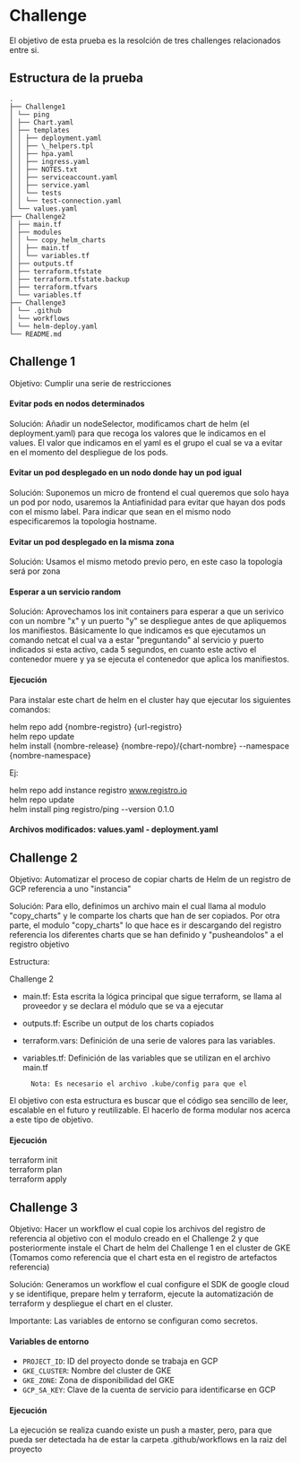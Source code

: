 # Challenge

El objetivo de esta prueba es la resolción de tres challenges relacionados entre si.

## Estructura de la prueba

```plaintext
.
├── Challenge1
│ └── ping
│ ├── Chart.yaml
│ ├── templates
│ │ ├── deployment.yaml
│ │ ├── \_helpers.tpl
│ │ ├── hpa.yaml
│ │ ├── ingress.yaml
│ │ ├── NOTES.txt
│ │ ├── serviceaccount.yaml
│ │ ├── service.yaml
│ │ └── tests
│ │ └── test-connection.yaml
│ └── values.yaml
├── Challenge2
│ ├── main.tf
│ ├── modules
│ │ └── copy_helm_charts
│ │ ├── main.tf
│ │ └── variables.tf
│ ├── outputs.tf
│ ├── terraform.tfstate
│ ├── terraform.tfstate.backup
│ ├── terraform.tfvars
│ └── variables.tf
├── Challenge3
│ └── .github
│ └── workflows
│ └── helm-deploy.yaml
└── README.md
```

## Challenge 1

Objetivo: Cumplir una serie de restricciones

#### Evitar pods en nodos determinados

Solución: Añadir un nodeSelector, modificamos chart de helm (el deployment.yaml) para que recoga los valores que le indicamos en el values. El valor que indicamos en el yaml es el grupo el cual se va a evitar en el momento del despliegue de los pods.

#### Evitar un pod desplegado en un nodo donde hay un pod igual

Solución: Suponemos un micro de frontend el cual queremos que solo haya un pod por nodo, usaremos la Antiafinidad para evitar que hayan dos pods con el mismo label. Para indicar que sean en el mismo nodo especificaremos la topologia hostname.

#### Evitar un pod desplegado en la misma zona

Solución: Usamos el mismo metodo previo pero, en este caso la topología será por zona

#### Esperar a un servicio random

Solución: Aprovechamos los init containers para esperar a que un serivico con un nombre "x" y un puerto "y" se despliegue antes de que apliquemos los manifiestos.
Básicamente lo que indicamos es que ejecutamos un comando netcat el cual va a estar "preguntando" al servicio y puerto indicados si esta activo, cada 5 segundos, en cuanto este activo el contenedor muere y ya se ejecuta el contenedor que aplica los manifiestos.

#### Ejecución

Para instalar este chart de helm en el cluster hay que ejecutar los siguientes comandos:

helm repo add {nombre-registro} {url-registro}  
helm repo update  
helm install {nombre-release} {nombre-repo}/{chart-nombre} --namespace {nombre-namespace}

Ej:

helm repo add instance registro www.registro.io  
helm repo update  
helm install ping registro/ping --version 0.1.0

#### Archivos modificados: values.yaml - deployment.yaml

## Challenge 2

Objetivo: Automatizar el proceso de copiar charts de Helm de un registro de GCP referencia a uno "instancia"

Solución: Para ello, definimos un archivo main el cual llama al modulo "copy_charts" y le comparte los charts que han de ser copiados.
Por otra parte, el modulo "copy_charts" lo que hace es ir descargando del registro referencia los diferentes charts que se han definido y "pusheandolos" a el registro objetivo

Estructura:

Challenge 2

- main.tf: Esta escrita la lógica principal que sigue terraform, se llama al proveedor y se declara el módulo que se va a ejecutar
- outputs.tf: Escribe un output de los charts copiados
- terraform.vars: Definición de una serie de valores para las variables.
- variables.tf: Definición de las variables que se utilizan en el archivo main.tf

        Nota: Es necesario el archivo .kube/config para que el

El objetivo con esta estructura es buscar que el código sea sencillo de leer, escalable en el futuro y reutilizable. El hacerlo de forma modular nos acerca a este tipo de objetivo.

#### Ejecución

terraform init  
terraform plan  
terraform apply

## Challenge 3

Objetivo: Hacer un workflow el cual copie los archivos del registro de referencia al objetivo con el modulo creado en el Challenge 2 y que posteriormente instale el Chart de helm del Challenge 1 en el cluster de GKE (Tomamos como referencia que el chart esta en el registro de artefactos referencia)

Solución: Generamos un workflow el cual configure el SDK de google cloud y se identifique, prepare helm y terraform, ejecute la automatización de terraform y despliegue el chart en el cluster.

Importante: Las variables de entorno se configuran como secretos.

#### Variables de entorno

- `PROJECT_ID`: ID del proyecto donde se trabaja en GCP
- `GKE_CLUSTER`: Nombre del cluster de GKE
- `GKE_ZONE`: Zona de disponibilidad del GKE
- `GCP_SA_KEY`: Clave de la cuenta de servicio para identificarse en GCP

#### Ejecución

La ejecución se realiza cuando existe un push a master, pero, para que pueda ser detectada ha de estar la carpeta .github/workflows en la raiz del proyecto
